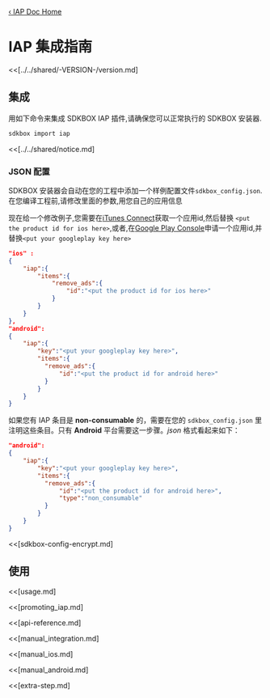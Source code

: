 [&#8249; IAP Doc Home](./)

<h1>IAP 集成指南</h1>
<<[../../shared/-VERSION-/version.md]

## 集成
用如下命令来集成 SDKBOX IAP 插件,请确保您可以正常执行的 SDKBOX 安装器.
```bash
sdkbox import iap
```

<<[../../shared/notice.md]

<!--## Configuration
<<[../../shared/sdkbox_cloud.md]
<<[../../shared/remote_application_config.md]-->


### JSON 配置
SDKBOX 安装器会自动在您的工程中添加一个样例配置文件`sdkbox_config.json`.在您编译工程前,请修改里面的参数,用您自己的应用信息

现在给一个修改例子,您需要在[iTunes Connect](http://itunesconnect.apple.com)获取一个应用id,然后替换 `<put the product id for ios here>`,或者,在[Google Play Console](https://play.google.com/apps/publish)申请一个应用id,并替换`<put your googleplay key here>`
```json
"ios" :
{
    "iap":{
        "items":{
            "remove_ads":{
                "id":"<put the product id for ios here>"
            }
        }
    }
},
"android":
{
    "iap":{
        "key":"<put your googleplay key here>",
        "items":{
          "remove_ads":{
              "id":"<put the product id for android here>"
          }
        }
    }
}
```

如果您有 IAP 条目是 __non-consumable__ 的，需要在您的 `sdkbox_config.json` 里注明这些条目。只有 __Android__ 平台需要这一步骤。*json* 格式看起来如下：
```json
"android":
{
    "iap":{
        "key":"<put your googleplay key here>",
        "items":{
          "remove_ads":{
              "id":"<put the product id for android here>",
              "type":"non_consumable"
          }
        }
    }
}
```

<<[sdkbox-config-encrypt.md]

## 使用

<<[usage.md]

<<[promoting_iap.md]

<<[api-reference.md]

<<[manual_integration.md]

<<[manual_ios.md]

<<[manual_android.md]

<<[extra-step.md]

